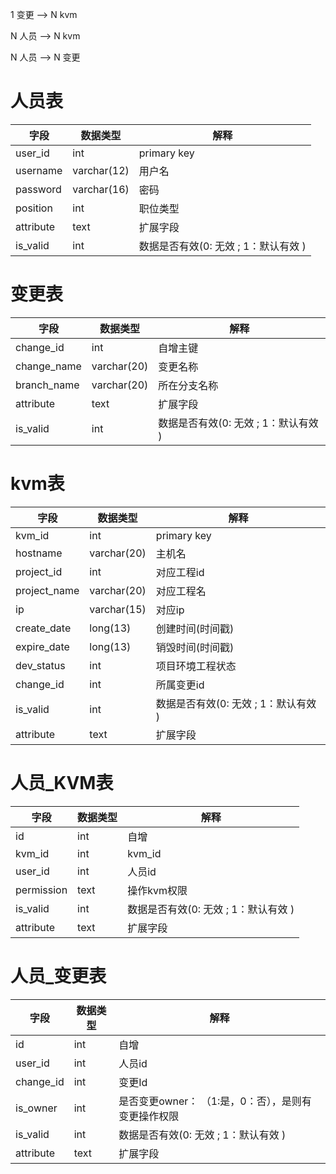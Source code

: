 1 变更 --> N  kvm

N 人员 --> N  kvm

N 人员 --> N 变更



# 人员表

| 字段      | 数据类型    | 解释                                 |
| --------- | ----------- | ------------------------------------ |
| user_id   | int         | primary key                          |
| username  | varchar(12) | 用户名                               |
| password  | varchar(16) | 密码                                 |
| position  | int         | 职位类型                             |
| attribute | text        | 扩展字段                             |
| is_valid  | int         | 数据是否有效(0: 无效 ; 1：默认有效 ) |





# 变更表



| 字段        | 数据类型    | 解释         |
| ----------- | ----------- | ------------ |
| change_id   | int         | 自增主键     |
| change_name | varchar(20) | 变更名称     |
| branch_name | varchar(20) | 所在分支名称 |
| attribute | text        | 扩展字段                             |
| is_valid  | int         | 数据是否有效(0: 无效 ; 1：默认有效 ) |



# kvm表



| 字段        | 数据类型    | 解释                                 |
| ----------- | ----------- | ------------------------------------ |
| kvm_id      | int         | primary key                          |
| hostname    | varchar(20) | 主机名                               |
| project_id   | int         | 对应工程id               |
| project_name    | varchar(20) | 对应工程名                |
| ip          | varchar(15) | 对应ip                               |
| create_date | long(13)    | 创建时间(时间戳)                     |
| expire_date | long(13)    | 销毁时间(时间戳)                     |
| dev_status  | int         | 项目环境工程状态                     |
| change_id   | int         | 所属变更id                           |
| is_valid    | int         | 数据是否有效(0: 无效 ; 1：默认有效 ) |
| attribute   | text        | 扩展字段                             |




# 人员_KVM表



| 字段       | 数据类型 | 解释        |
| ---------- | -------- | ----------- |
| id         | int      | 自增        |
| kvm_id     | int      | kvm_id      |
| user_id    | int      | 人员id      |
| permission | text     | 操作kvm权限 |
| is_valid    | int         | 数据是否有效(0: 无效 ; 1：默认有效 ) |
| attribute   | text        | 扩展字段                             |



# 人员_变更表



| 字段      | 数据类型 | 解释                                                |
| --------- | -------- | --------------------------------------------------- |
| id        | int      | 自增                                                |
| user_id   | int      | 人员id                                              |
| change_id | int      | 变更Id                                              |
| is_owner  | int      | 是否变更owner： （1:是，0：否），是则有变更操作权限 |
| is_valid    | int         | 数据是否有效(0: 无效 ; 1：默认有效 ) |
| attribute   | text        | 扩展字段                             |





